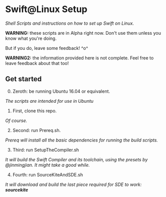 # Swift@Linux Setup
_Shell Scripts and instructions on how to set up Swift on Linux._

**WARNING:** these scripts are in Alpha right now. Don't use them unless you know what you're doing.

But if you do, leave some feedback! ^o^

**WARNING2:** the information provided here is not complete. Feel free to leave feedback about that too!


## Get started

0. Zeroth: be running Ubuntu 16.04 or equivalent.

_The scripts are intended for use in Ubuntu_

1. First, clone this repo.

_Of course._

2. Second: run Prereq.sh. 

_Prereq will install all the basic dependencies for running the build scripts._

3. Third: run SetupTheCompiler.sh

_It will build the Swift Compiler and its toolchain, using the presets by @jinmingjian. It might take a good while._

4. Fourth: run SourceKiteAndSDE.sh

_It will download and build the last piece required for SDE to work: **sourcekite**_
